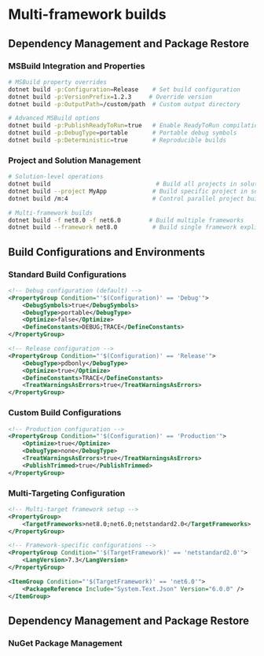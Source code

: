 # Multi-framework builds
## Dependency Management and Package Restore
### MSBuild Integration and Properties

```bash
# MSBuild property overrides
dotnet build -p:Configuration=Release    # Set build configuration
dotnet build -p:VersionPrefix=1.2.3     # Override version
dotnet build -p:OutputPath=/custom/path  # Custom output directory

# Advanced MSBuild options
dotnet build -p:PublishReadyToRun=true   # Enable ReadyToRun compilation
dotnet build -p:DebugType=portable       # Portable debug symbols
dotnet build -p:Deterministic=true       # Reproducible builds
```

### Project and Solution Management

```bash
# Solution-level operations
dotnet build                              # Build all projects in solution
dotnet build --project MyApp             # Build specific project in solution
dotnet build /m:4                        # Control parallel project builds

# Multi-framework builds
dotnet build -f net8.0 -f net6.0        # Build multiple frameworks
dotnet build --framework net8.0          # Build single framework explicitly
```

## Build Configurations and Environments

### Standard Build Configurations

```xml
<!-- Debug configuration (default) -->
<PropertyGroup Condition="'$(Configuration)' == 'Debug'">
    <DebugSymbols>true</DebugSymbols>
    <DebugType>portable</DebugType>
    <Optimize>false</Optimize>
    <DefineConstants>DEBUG;TRACE</DefineConstants>
</PropertyGroup>

<!-- Release configuration -->
<PropertyGroup Condition="'$(Configuration)' == 'Release'">
    <DebugType>pdbonly</DebugType>
    <Optimize>true</Optimize>
    <DefineConstants>TRACE</DefineConstants>
    <TreatWarningsAsErrors>true</TreatWarningsAsErrors>
</PropertyGroup>
```

### Custom Build Configurations

```xml
<!-- Production configuration -->
<PropertyGroup Condition="'$(Configuration)' == 'Production'">
    <Optimize>true</Optimize>
    <DebugType>none</DebugType>
    <TreatWarningsAsErrors>true</TreatWarningsAsErrors>
    <PublishTrimmed>true</PublishTrimmed>
</PropertyGroup>
```

### Multi-Targeting Configuration

```xml
<!-- Multi-target framework setup -->
<PropertyGroup>
    <TargetFrameworks>net8.0;net6.0;netstandard2.0</TargetFrameworks>
</PropertyGroup>

<!-- Framework-specific configurations -->
<PropertyGroup Condition="'$(TargetFramework)' == 'netstandard2.0'">
    <LangVersion>7.3</LangVersion>
</PropertyGroup>

<ItemGroup Condition="'$(TargetFramework)' == 'net6.0'">
    <PackageReference Include="System.Text.Json" Version="6.0.0" />
</ItemGroup>
```

## Dependency Management and Package Restore

### NuGet Package Management

```bash